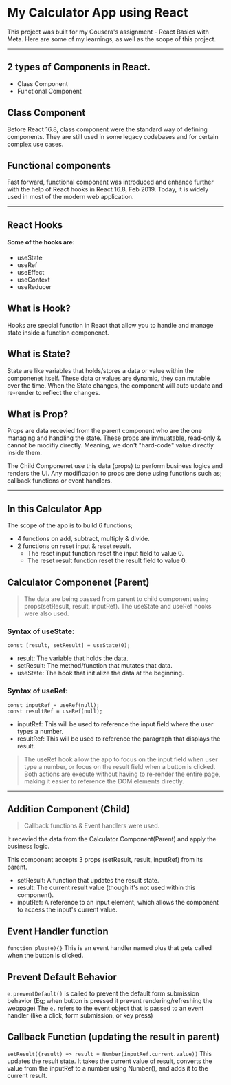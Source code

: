 # My Calculator App using React

This project was built for my Cousera's assignment - React Basics with Meta. Here are some of my learnings, as well as the scope of this project.

---

## 2 types of Components in React. 

* Class Component
* Functional Component

## Class Component
Before React 16.8, class component were the standard way of defining components. They are still used in some legacy codebases and for certain complex use cases.

## Functional components
Fast forward, functional component was introduced and enhance further with the help of React hooks in React 16.8, Feb 2019. Today, it is widely used in most of the modern web application.

---

## React Hooks

#### Some of the hooks are:
* useState
* useRef
* useEffect
* useContext
* useReducer

## What is Hook?
Hooks are special function in React that allow you to handle and manage state inside a function componenet.

## What is State?
State are like variables that holds/stores a data or value within the componenet itself. These data or values are dynamic, they can mutable over 
the time. When the State changes, the component will auto update and re-render to reflect the changes.

## What is Prop?
Props are data recevied from the parent component who are the one managing and handling the state. These 
props are immuatable, read-only & cannot be modifiy directly. Meaning, we don't "hard-code" value directly inside them. 

The Child Componenet use this data (props) to perform business logics and renders the UI. Any modification 
to props are done using functions such as; callback functions or event handlers.

---

## In this Calculator App

The scope of the app is to build 6 functions;
* 4 functions on add, subtract, multiply & divide.
* 2 functions on reset input & reset result.
  * The reset input function reset the input field to value 0.
  * The reset result function reset the result field to value 0.

## Calculator Componenet (Parent)

>The data are being passed from parent to child component using props(setResult, result, inputRef).
>The useState and useRef hooks were also used.

### Syntax of useState:

```const [result, setResult] = useState(0);```

* result: The variable that holds the data.
* setResult: The method/function that mutates that data.
* useState: The hook that initialize the data at the beginning.

### Syntax of useRef:

```const inputRef = useRef(null);```<br>
```const resultRef = useRef(null);```

* inputRef: This will be used to reference the input field where the user types a number.
* resultRef: This will be used to reference the paragraph that displays the result.

>The useRef hook allow the app to focus on the input field when user type a number, or focus on the result field when 
a button is clicked. Both actions are execute without having to re-render the entire page, making it easier to reference the DOM elements directly.

---

## Addition Component (Child)

>Callback functions & Event handlers were used.

It recevied the data from the Calculator Component(Parent) and apply the business logic.

This component accepts 3 props (setResult, result, inputRef) from its parent.

* setResult: A function that updates the result state.
* result: The current result value (though it's not used within this component).
* inputRef: A reference to an input element, which allows the component to access the input's current value.


## Event Handler function
```function plus(e){}``` This is an event handler named plus that gets called when the button is clicked.

## Prevent Default Behavior
```e.preventDefault()``` is called to prevent the default form submission behavior (Eg; when button is pressed it prevent rendering/refreshing the webpage)
The ```e.``` refers to the event object that is passed to an event handler (like a click, form submission, or key press)

## Callback Function (updating the result in parent)
```setResult((result) => result + Number(inputRef.current.value))``` This updates the result state. 
It takes the current value of result, converts the value from the inputRef to a number using Number(), and adds it to the current result.